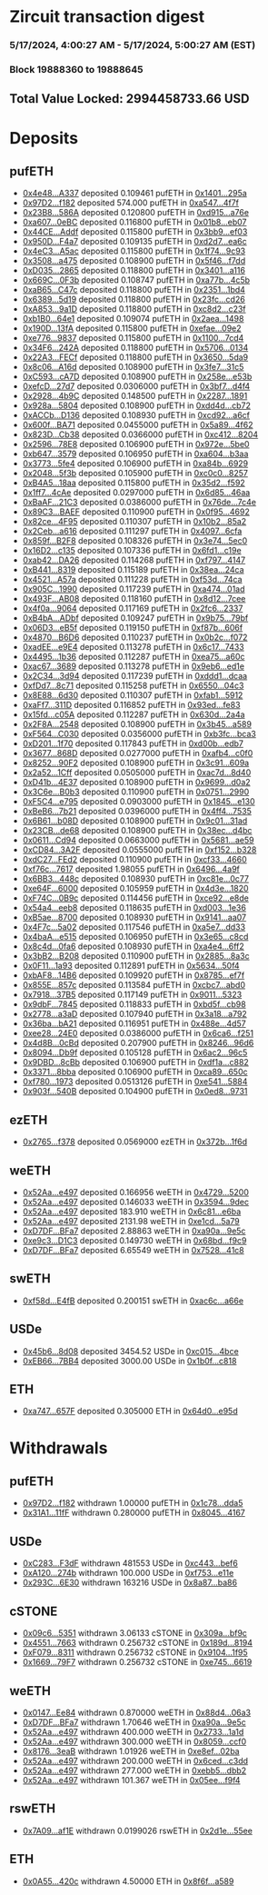 # Zircuit transaction digest
### 5/17/2024, 4:00:27 AM - 5/17/2024, 5:00:27 AM (EST)
### Block 19888360 to 19888645

## Total Value Locked: 2994458733.66 USD

# Deposits
## pufETH
- [0x4e48...A337](https://etherscan.io/address/0x4e48A7B1E79838810d8C91609D4A49D01CB5A337) deposited 0.109461 pufETH in [0x1401...295a](https://etherscan.io/tx/0x4e48A7B1E79838810d8C91609D4A49D01CB5A337)
- [0x97D2...f182](https://etherscan.io/address/0x97D23a9eEFbd0D4f774BD10733992bE11c9Af182) deposited 574.000 pufETH in [0xa547...4f7f](https://etherscan.io/tx/0x97D23a9eEFbd0D4f774BD10733992bE11c9Af182)
- [0x23B8...586A](https://etherscan.io/address/0x23B8eeB73F2771a675D64BD08072AFbB1D6F586A) deposited 0.120800 pufETH in [0xd915...a76e](https://etherscan.io/tx/0x23B8eeB73F2771a675D64BD08072AFbB1D6F586A)
- [0xa607...0eBC](https://etherscan.io/address/0xa607934664fAE90f33d977c9C0dd76E9c4210eBC) deposited 0.116800 pufETH in [0x01b8...eb07](https://etherscan.io/tx/0xa607934664fAE90f33d977c9C0dd76E9c4210eBC)
- [0x44CE...Addf](https://etherscan.io/address/0x44CE569d0ca5b0691E14FC3487D44e74b829Addf) deposited 0.115800 pufETH in [0x3bb9...ef03](https://etherscan.io/tx/0x44CE569d0ca5b0691E14FC3487D44e74b829Addf)
- [0x950D...F4a7](https://etherscan.io/address/0x950D773e63BE43a9fb0c05737ff2753647b7F4a7) deposited 0.109135 pufETH in [0xd2d7...ea6c](https://etherscan.io/tx/0x950D773e63BE43a9fb0c05737ff2753647b7F4a7)
- [0x4eC3...A5ac](https://etherscan.io/address/0x4eC3AcE9b7856d0e9cFf2c25F30547b6e3e8A5ac) deposited 0.115800 pufETH in [0x1f74...9c93](https://etherscan.io/tx/0x4eC3AcE9b7856d0e9cFf2c25F30547b6e3e8A5ac)
- [0x3508...a475](https://etherscan.io/address/0x350847AdF99E04BB655A7AF4e54994713ED7a475) deposited 0.108900 pufETH in [0x5f46...f7dd](https://etherscan.io/tx/0x350847AdF99E04BB655A7AF4e54994713ED7a475)
- [0xD035...2865](https://etherscan.io/address/0xD035774aa32381B558AFB2b31D03E53B960E2865) deposited 0.118800 pufETH in [0x3401...a116](https://etherscan.io/tx/0xD035774aa32381B558AFB2b31D03E53B960E2865)
- [0x669C...0F3b](https://etherscan.io/address/0x669C62FF7e86fb57795A40eFaAC688448E840F3b) deposited 0.108747 pufETH in [0xa77b...4c5b](https://etherscan.io/tx/0x669C62FF7e86fb57795A40eFaAC688448E840F3b)
- [0xaB65...C47c](https://etherscan.io/address/0xaB6560Bb1Eb48cEeFd2c486801301B4bA4DfC47c) deposited 0.118800 pufETH in [0x2351...1bd4](https://etherscan.io/tx/0xaB6560Bb1Eb48cEeFd2c486801301B4bA4DfC47c)
- [0x6389...5d19](https://etherscan.io/address/0x63892954b36bc8F2eA095746d3BBc156983c5d19) deposited 0.118800 pufETH in [0x23fc...cd26](https://etherscan.io/tx/0x63892954b36bc8F2eA095746d3BBc156983c5d19)
- [0xA853...9a1D](https://etherscan.io/address/0xA853CeF4ae7bea535c523CEc71937BF139C49a1D) deposited 0.118800 pufETH in [0xc8d2...c23f](https://etherscan.io/tx/0xA853CeF4ae7bea535c523CEc71937BF139C49a1D)
- [0xb1B0...64e1](https://etherscan.io/address/0xb1B05D5eBEbB6623Fb19C7c91218a2e1A8BF64e1) deposited 0.109074 pufETH in [0x2aea...1498](https://etherscan.io/tx/0xb1B05D5eBEbB6623Fb19C7c91218a2e1A8BF64e1)
- [0x190D...13fA](https://etherscan.io/address/0x190D68380a2b064CBB42c79E8651edF72e3e13fA) deposited 0.115800 pufETH in [0xefae...09e2](https://etherscan.io/tx/0x190D68380a2b064CBB42c79E8651edF72e3e13fA)
- [0xe776...9837](https://etherscan.io/address/0xe77696cD523FF35E2c837DDD4dF5ac11d33E9837) deposited 0.115800 pufETH in [0x1100...7cd4](https://etherscan.io/tx/0xe77696cD523FF35E2c837DDD4dF5ac11d33E9837)
- [0x34F6...242A](https://etherscan.io/address/0x34F675421291981902fe87f919d360be6249242A) deposited 0.118800 pufETH in [0x5706...0134](https://etherscan.io/tx/0x34F675421291981902fe87f919d360be6249242A)
- [0x22A3...FECf](https://etherscan.io/address/0x22A372a008EAB0A5B2a817B63D5A1cB5b4bDFECf) deposited 0.118800 pufETH in [0x3650...5da9](https://etherscan.io/tx/0x22A372a008EAB0A5B2a817B63D5A1cB5b4bDFECf)
- [0x8c06...A16d](https://etherscan.io/address/0x8c06a685Fb7b47b74e50afc012f743F4105CA16d) deposited 0.108900 pufETH in [0x3fe7...31c5](https://etherscan.io/tx/0x8c06a685Fb7b47b74e50afc012f743F4105CA16d)
- [0xC593...cA7D](https://etherscan.io/address/0xC593D2C59a78E0AE92d9892CD0c4619A9482cA7D) deposited 0.108900 pufETH in [0x258e...e53b](https://etherscan.io/tx/0xC593D2C59a78E0AE92d9892CD0c4619A9482cA7D)
- [0xefcD...27d7](https://etherscan.io/address/0xefcD62A2b7C73B57C1Fc9365b089d1FDaBb527d7) deposited 0.0306000 pufETH in [0x3bf7...d4f4](https://etherscan.io/tx/0xefcD62A2b7C73B57C1Fc9365b089d1FDaBb527d7)
- [0x2928...4b9C](https://etherscan.io/address/0x2928667ba2a7355A884d2414d9aBb05FD61E4b9C) deposited 0.148500 pufETH in [0x2287...1891](https://etherscan.io/tx/0x2928667ba2a7355A884d2414d9aBb05FD61E4b9C)
- [0x928a...5804](https://etherscan.io/address/0x928a99D317c9D0c3979503858B2fbFB47b2f5804) deposited 0.108900 pufETH in [0xdd4d...cb72](https://etherscan.io/tx/0x928a99D317c9D0c3979503858B2fbFB47b2f5804)
- [0xACCb...D136](https://etherscan.io/address/0xACCb2ad3B97212f50F687dD1D114067CaAB2D136) deposited 0.108930 pufETH in [0xcd92...a6cf](https://etherscan.io/tx/0xACCb2ad3B97212f50F687dD1D114067CaAB2D136)
- [0x600f...BA71](https://etherscan.io/address/0x600f4649fD944e8b89677546B3F5b23875CCBA71) deposited 0.0455000 pufETH in [0x5a89...4f62](https://etherscan.io/tx/0x600f4649fD944e8b89677546B3F5b23875CCBA71)
- [0x823D...Cb38](https://etherscan.io/address/0x823D83646d56BACA7a78D5a5625cFFFfeA01Cb38) deposited 0.0366000 pufETH in [0xc412...8204](https://etherscan.io/tx/0x823D83646d56BACA7a78D5a5625cFFFfeA01Cb38)
- [0x2596...78E8](https://etherscan.io/address/0x25964C5a7e3dFC9FC3b0F83C07Aa2BE5F00778E8) deposited 0.106900 pufETH in [0x972e...5be0](https://etherscan.io/tx/0x25964C5a7e3dFC9FC3b0F83C07Aa2BE5F00778E8)
- [0xb647...3579](https://etherscan.io/address/0xb647279484490a269E3B2765Bbb9178567D53579) deposited 0.106950 pufETH in [0xa604...b3aa](https://etherscan.io/tx/0xb647279484490a269E3B2765Bbb9178567D53579)
- [0x3773...5fe4](https://etherscan.io/address/0x3773B6f52bfBFABC550b0172C23f9B2232ac5fe4) deposited 0.106900 pufETH in [0xa84b...6929](https://etherscan.io/tx/0x3773B6f52bfBFABC550b0172C23f9B2232ac5fe4)
- [0x2048...5f3b](https://etherscan.io/address/0x2048ad01D0cc32113DAC97F979B00d70Da805f3b) deposited 0.105900 pufETH in [0xc0c0...8257](https://etherscan.io/tx/0x2048ad01D0cc32113DAC97F979B00d70Da805f3b)
- [0xB4A5...18aa](https://etherscan.io/address/0xB4A5e290596afDea1CA4B3D2a24Fa649b1aE18aa) deposited 0.115800 pufETH in [0x35d2...f592](https://etherscan.io/tx/0xB4A5e290596afDea1CA4B3D2a24Fa649b1aE18aa)
- [0x1ff7...4cAe](https://etherscan.io/address/0x1ff714337aAf68C7E9A513e47DCF6ce7c9D44cAe) deposited 0.0297000 pufETH in [0x6d85...46aa](https://etherscan.io/tx/0x1ff714337aAf68C7E9A513e47DCF6ce7c9D44cAe)
- [0xBaAF...21C3](https://etherscan.io/address/0xBaAF1e9c3fbdc5b5b307f06aBaec6Cccf68D21C3) deposited 0.0386000 pufETH in [0x76de...7c4e](https://etherscan.io/tx/0xBaAF1e9c3fbdc5b5b307f06aBaec6Cccf68D21C3)
- [0x89C3...BAEF](https://etherscan.io/address/0x89C3a89915644436B93C5191FB34EB2B72BcBAEF) deposited 0.110900 pufETH in [0x0f95...4692](https://etherscan.io/tx/0x89C3a89915644436B93C5191FB34EB2B72BcBAEF)
- [0x82ce...4F95](https://etherscan.io/address/0x82ce1a147E436Ba38B0185dd98434a349edb4F95) deposited 0.110307 pufETH in [0x10b2...85a2](https://etherscan.io/tx/0x82ce1a147E436Ba38B0185dd98434a349edb4F95)
- [0x2Ceb...a616](https://etherscan.io/address/0x2Ceb41134C291b373bC3dDd7b6437f31E5Aea616) deposited 0.111297 pufETH in [0x4097...6cfa](https://etherscan.io/tx/0x2Ceb41134C291b373bC3dDd7b6437f31E5Aea616)
- [0x859f...B2F8](https://etherscan.io/address/0x859f6c008FB87A9E23511E8C4633B85e8591B2F8) deposited 0.108326 pufETH in [0x3e74...5ec0](https://etherscan.io/tx/0x859f6c008FB87A9E23511E8C4633B85e8591B2F8)
- [0x16D2...c135](https://etherscan.io/address/0x16D2Bd1A6ff5D238d18163f915390A6D501ec135) deposited 0.107336 pufETH in [0x6fd1...c19e](https://etherscan.io/tx/0x16D2Bd1A6ff5D238d18163f915390A6D501ec135)
- [0xab42...DA26](https://etherscan.io/address/0xab42DE322b2630780620e1C2ce51b275dc4fDA26) deposited 0.114268 pufETH in [0xf797...4147](https://etherscan.io/tx/0xab42DE322b2630780620e1C2ce51b275dc4fDA26)
- [0xB441...8319](https://etherscan.io/address/0xB441CBa5ca15A543D6Bb335ef7F60429B6408319) deposited 0.115189 pufETH in [0x38ea...24ca](https://etherscan.io/tx/0xB441CBa5ca15A543D6Bb335ef7F60429B6408319)
- [0x4521...A57a](https://etherscan.io/address/0x4521023743dad4B1E655916D7329f52D3ba1A57a) deposited 0.111228 pufETH in [0xf53d...74ca](https://etherscan.io/tx/0x4521023743dad4B1E655916D7329f52D3ba1A57a)
- [0x905C...1990](https://etherscan.io/address/0x905CAB147a5A4aF60cf1d1ab5EB42dc8440b1990) deposited 0.117239 pufETH in [0xa474...01ad](https://etherscan.io/tx/0x905CAB147a5A4aF60cf1d1ab5EB42dc8440b1990)
- [0x493F...AB08](https://etherscan.io/address/0x493F81d5f86a3B7aa6Cc767424dF6C710e2cAB08) deposited 0.118160 pufETH in [0x8d12...7cee](https://etherscan.io/tx/0x493F81d5f86a3B7aa6Cc767424dF6C710e2cAB08)
- [0x4f0a...9064](https://etherscan.io/address/0x4f0a1fB62F45a23FaCB806416CAee418168d9064) deposited 0.117169 pufETH in [0x2fc6...2337](https://etherscan.io/tx/0x4f0a1fB62F45a23FaCB806416CAee418168d9064)
- [0xB4bA...ADbf](https://etherscan.io/address/0xB4bADb7654aFf6e4299aF461FD99EFb6e466ADbf) deposited 0.109247 pufETH in [0x9b75...79bf](https://etherscan.io/tx/0xB4bADb7654aFf6e4299aF461FD99EFb6e466ADbf)
- [0x06D3...eB5f](https://etherscan.io/address/0x06D306E24d3dfE4b73C211d9b49831b4CF57eB5f) deposited 0.119150 pufETH in [0xf87b...606f](https://etherscan.io/tx/0x06D306E24d3dfE4b73C211d9b49831b4CF57eB5f)
- [0x4870...B6D6](https://etherscan.io/address/0x48708Be94548c0f45B4b18Ab96F793eaA526B6D6) deposited 0.110237 pufETH in [0x0b2c...f072](https://etherscan.io/tx/0x48708Be94548c0f45B4b18Ab96F793eaA526B6D6)
- [0xadEE...e9E4](https://etherscan.io/address/0xadEEB0B7860d2b8ef700fcF6B54e190A0B79e9E4) deposited 0.113278 pufETH in [0x6c17...7433](https://etherscan.io/tx/0xadEEB0B7860d2b8ef700fcF6B54e190A0B79e9E4)
- [0x4495...1b36](https://etherscan.io/address/0x4495a6040d8dea6ac83c370c1FA05DFE96a11b36) deposited 0.112287 pufETH in [0xea75...a60c](https://etherscan.io/tx/0x4495a6040d8dea6ac83c370c1FA05DFE96a11b36)
- [0xac67...3689](https://etherscan.io/address/0xac67201DE828694947158B693De2b7e7F4bA3689) deposited 0.113278 pufETH in [0x9eb6...ed1e](https://etherscan.io/tx/0xac67201DE828694947158B693De2b7e7F4bA3689)
- [0x2C34...3d94](https://etherscan.io/address/0x2C343cA2FDB2B67107586316ACbeb33553C63d94) deposited 0.117239 pufETH in [0xddd1...dcaa](https://etherscan.io/tx/0x2C343cA2FDB2B67107586316ACbeb33553C63d94)
- [0xfDd7...8c71](https://etherscan.io/address/0xfDd75F5B13e90dD9e806AA9a8890fB03205f8c71) deposited 0.115258 pufETH in [0x6550...04c3](https://etherscan.io/tx/0xfDd75F5B13e90dD9e806AA9a8890fB03205f8c71)
- [0x8E88...6d30](https://etherscan.io/address/0x8E884C25BBAEE576ceAF54Cc4Cde1D4215e76d30) deposited 0.110307 pufETH in [0xfab1...5912](https://etherscan.io/tx/0x8E884C25BBAEE576ceAF54Cc4Cde1D4215e76d30)
- [0xaFf7...311D](https://etherscan.io/address/0xaFf765b32f3715aD0BB4195Bc51CdCD11611311D) deposited 0.116852 pufETH in [0x93ed...fe83](https://etherscan.io/tx/0xaFf765b32f3715aD0BB4195Bc51CdCD11611311D)
- [0x15fd...c05A](https://etherscan.io/address/0x15fd8Ffe35125b8E9b6d326eC3c461F48a01c05A) deposited 0.112287 pufETH in [0x630d...2a4a](https://etherscan.io/tx/0x15fd8Ffe35125b8E9b6d326eC3c461F48a01c05A)
- [0x2F8A...2548](https://etherscan.io/address/0x2F8Ad22f29295a6eB5F907730F82E63C51Ce2548) deposited 0.108900 pufETH in [0x3b45...a589](https://etherscan.io/tx/0x2F8Ad22f29295a6eB5F907730F82E63C51Ce2548)
- [0xF564...C030](https://etherscan.io/address/0xF564a9cc0b3187D4c81899aea6508F65eD78C030) deposited 0.0356000 pufETH in [0xb3fc...bca3](https://etherscan.io/tx/0xF564a9cc0b3187D4c81899aea6508F65eD78C030)
- [0xD201...1f70](https://etherscan.io/address/0xD2014a2c053283d6Db81d044d78cccc208781f70) deposited 0.117843 pufETH in [0xd00b...edb7](https://etherscan.io/tx/0xD2014a2c053283d6Db81d044d78cccc208781f70)
- [0x3677...868D](https://etherscan.io/address/0x36777f295361371A1292272d2012399cE9EF868D) deposited 0.0277000 pufETH in [0xafb4...c0f0](https://etherscan.io/tx/0x36777f295361371A1292272d2012399cE9EF868D)
- [0x8252...90F2](https://etherscan.io/address/0x8252aaf583Be8E35A549B34c6ae986b2101A90F2) deposited 0.108900 pufETH in [0x3c91...609a](https://etherscan.io/tx/0x8252aaf583Be8E35A549B34c6ae986b2101A90F2)
- [0x2a52...1Cff](https://etherscan.io/address/0x2a52C46852AE694A24cB0cf33da942e142841Cff) deposited 0.0505000 pufETH in [0xac7d...8d40](https://etherscan.io/tx/0x2a52C46852AE694A24cB0cf33da942e142841Cff)
- [0xD41b...4E37](https://etherscan.io/address/0xD41bFf586226C9b19D500f13a373dB1094f44E37) deposited 0.108900 pufETH in [0x9699...d0a2](https://etherscan.io/tx/0xD41bFf586226C9b19D500f13a373dB1094f44E37)
- [0x3C6e...B0b3](https://etherscan.io/address/0x3C6e6D3E26a182306FFC0eA2B16E520EF70CB0b3) deposited 0.110900 pufETH in [0x0751...2990](https://etherscan.io/tx/0x3C6e6D3E26a182306FFC0eA2B16E520EF70CB0b3)
- [0xF5C4...e795](https://etherscan.io/address/0xF5C489b8cD49dbf3Cbe3a5AED3d369e420E9e795) deposited 0.0903000 pufETH in [0x1845...e130](https://etherscan.io/tx/0xF5C489b8cD49dbf3Cbe3a5AED3d369e420E9e795)
- [0xBeB6...7b21](https://etherscan.io/address/0xBeB6b62383778DC8b5B7Ea0a181eb23461fb7b21) deposited 0.0396000 pufETH in [0x4ff4...7535](https://etherscan.io/tx/0xBeB6b62383778DC8b5B7Ea0a181eb23461fb7b21)
- [0x6B61...b08D](https://etherscan.io/address/0x6B6185820a4E0d618ad1cfb6d2BfE445880Cb08D) deposited 0.108900 pufETH in [0x9c01...31ad](https://etherscan.io/tx/0x6B6185820a4E0d618ad1cfb6d2BfE445880Cb08D)
- [0x23CB...de68](https://etherscan.io/address/0x23CB84527B41E1ab57F636b8dfc442E1b7d5de68) deposited 0.108900 pufETH in [0x38ec...d4bc](https://etherscan.io/tx/0x23CB84527B41E1ab57F636b8dfc442E1b7d5de68)
- [0x0611...Cd94](https://etherscan.io/address/0x0611c55360ba26cFa2Df739666eD33623117Cd94) deposited 0.0663000 pufETH in [0x5681...ae59](https://etherscan.io/tx/0x0611c55360ba26cFa2Df739666eD33623117Cd94)
- [0xCD84...3A2F](https://etherscan.io/address/0xCD8451E459546CA8f14Aa0b5a5B61666AaD83A2F) deposited 0.0555000 pufETH in [0xf152...b328](https://etherscan.io/tx/0xCD8451E459546CA8f14Aa0b5a5B61666AaD83A2F)
- [0xdC27...FEd2](https://etherscan.io/address/0xdC27c91Cf277639d63AFe648be70288eaC9bFEd2) deposited 0.110900 pufETH in [0xcf33...4660](https://etherscan.io/tx/0xdC27c91Cf277639d63AFe648be70288eaC9bFEd2)
- [0xf76c...7617](https://etherscan.io/address/0xf76c210Ebf3946F82DDeB304A1647DdC721D7617) deposited 1.98055 pufETH in [0x6496...4a9f](https://etherscan.io/tx/0xf76c210Ebf3946F82DDeB304A1647DdC721D7617)
- [0x6BB3...448c](https://etherscan.io/address/0x6BB3Aa5f9668B07AbCA14ef95b9F38fed421448c) deposited 0.108930 pufETH in [0xc81e...0c77](https://etherscan.io/tx/0x6BB3Aa5f9668B07AbCA14ef95b9F38fed421448c)
- [0xe64F...6000](https://etherscan.io/address/0xe64Ff914385C90c0C4a4736616b6055D78096000) deposited 0.105959 pufETH in [0x4d3e...1820](https://etherscan.io/tx/0xe64Ff914385C90c0C4a4736616b6055D78096000)
- [0xF74C...0B9c](https://etherscan.io/address/0xF74C063852cDF8c4e4e15e891380Fe6C89AA0B9c) deposited 0.114456 pufETH in [0xce92...e8de](https://etherscan.io/tx/0xF74C063852cDF8c4e4e15e891380Fe6C89AA0B9c)
- [0x54a4...eeb8](https://etherscan.io/address/0x54a49b2745387778eFaF64aA9bbBd83B909Eeeb8) deposited 0.118635 pufETH in [0xd003...1e36](https://etherscan.io/tx/0x54a49b2745387778eFaF64aA9bbBd83B909Eeeb8)
- [0xB5ae...8700](https://etherscan.io/address/0xB5aecF5Ef5eD40C0D22b0b482580b45b660C8700) deposited 0.108930 pufETH in [0x9141...aa07](https://etherscan.io/tx/0xB5aecF5Ef5eD40C0D22b0b482580b45b660C8700)
- [0x4F7c...5a02](https://etherscan.io/address/0x4F7c49fe6A2B0cb291EAf43d089Ea45208d45a02) deposited 0.117546 pufETH in [0xa5e7...dd33](https://etherscan.io/tx/0x4F7c49fe6A2B0cb291EAf43d089Ea45208d45a02)
- [0x4baA...e515](https://etherscan.io/address/0x4baA0515Cf3F1AA5DD83b10E81Fbd5692EA0e515) deposited 0.106950 pufETH in [0x3e65...c8cd](https://etherscan.io/tx/0x4baA0515Cf3F1AA5DD83b10E81Fbd5692EA0e515)
- [0x8c4d...0fa6](https://etherscan.io/address/0x8c4d28F46E1337218f37cB4Ff2D62e2a35290fa6) deposited 0.108930 pufETH in [0xa4e4...6ff2](https://etherscan.io/tx/0x8c4d28F46E1337218f37cB4Ff2D62e2a35290fa6)
- [0x3bB2...B208](https://etherscan.io/address/0x3bB2F0289e672e89457eB869F079807115bbB208) deposited 0.110900 pufETH in [0x2885...8a3c](https://etherscan.io/tx/0x3bB2F0289e672e89457eB869F079807115bbB208)
- [0x0F11...1a93](https://etherscan.io/address/0x0F11BCdb54E6aeADdAfF5FF87B31bd6685691a93) deposited 0.112891 pufETH in [0x5634...50f4](https://etherscan.io/tx/0x0F11BCdb54E6aeADdAfF5FF87B31bd6685691a93)
- [0xbAF8...14B6](https://etherscan.io/address/0xbAF812815dc9e0E86C52F9673230A747731B14B6) deposited 0.109920 pufETH in [0x8785...ef7f](https://etherscan.io/tx/0xbAF812815dc9e0E86C52F9673230A747731B14B6)
- [0x855E...857c](https://etherscan.io/address/0x855E9ed2Aa2C306DC8d5f7c23CEE223B717f857c) deposited 0.113584 pufETH in [0xcbc7...abd0](https://etherscan.io/tx/0x855E9ed2Aa2C306DC8d5f7c23CEE223B717f857c)
- [0x7918...37B5](https://etherscan.io/address/0x791828252025a74490A118d4B2A0EaD06ABf37B5) deposited 0.117149 pufETH in [0x9011...5323](https://etherscan.io/tx/0x791828252025a74490A118d4B2A0EaD06ABf37B5)
- [0x9dbF...7845](https://etherscan.io/address/0x9dbF2f5d9137E73620A6194842bC78E24F497845) deposited 0.118833 pufETH in [0xbd5f...cb98](https://etherscan.io/tx/0x9dbF2f5d9137E73620A6194842bC78E24F497845)
- [0x2778...a3aD](https://etherscan.io/address/0x2778D83C2eDCB61415f06717a7007b5b5D93a3aD) deposited 0.107940 pufETH in [0x3a18...a792](https://etherscan.io/tx/0x2778D83C2eDCB61415f06717a7007b5b5D93a3aD)
- [0x36ba...bA21](https://etherscan.io/address/0x36ba23dfd07406E4a3bDE025fb3dBBcED5C8bA21) deposited 0.116951 pufETH in [0x488e...4d57](https://etherscan.io/tx/0x36ba23dfd07406E4a3bDE025fb3dBBcED5C8bA21)
- [0xee28...24E0](https://etherscan.io/address/0xee280406a538e532998994e079480e10d39D24E0) deposited 0.0386000 pufETH in [0x6ca6...f251](https://etherscan.io/tx/0xee280406a538e532998994e079480e10d39D24E0)
- [0x4d8B...0cBd](https://etherscan.io/address/0x4d8BE570d0DFaAA707c08DD75a316D438aa40cBd) deposited 0.207900 pufETH in [0x8246...96d6](https://etherscan.io/tx/0x4d8BE570d0DFaAA707c08DD75a316D438aa40cBd)
- [0x8094...Db9f](https://etherscan.io/address/0x8094f4d7387A592ACa0f5a56aDfed3D40785Db9f) deposited 0.105128 pufETH in [0x6ac2...96c5](https://etherscan.io/tx/0x8094f4d7387A592ACa0f5a56aDfed3D40785Db9f)
- [0x9DBD...8cBb](https://etherscan.io/address/0x9DBDFFD00D532269aBeF1Ba6fBE69dFCfB598cBb) deposited 0.106900 pufETH in [0xdf1a...c882](https://etherscan.io/tx/0x9DBDFFD00D532269aBeF1Ba6fBE69dFCfB598cBb)
- [0x3371...8bba](https://etherscan.io/address/0x3371975C0B4509aCef7A88Be25f246729A218bba) deposited 0.106900 pufETH in [0xca89...650c](https://etherscan.io/tx/0x3371975C0B4509aCef7A88Be25f246729A218bba)
- [0xf780...1973](https://etherscan.io/address/0xf780Dc5cfd45D21e1ba15DC77Dc50962100a1973) deposited 0.0513126 pufETH in [0xe541...5884](https://etherscan.io/tx/0xf780Dc5cfd45D21e1ba15DC77Dc50962100a1973)
- [0x903f...540B](https://etherscan.io/address/0x903f23901319576e09Bc9e3feb125e49D1e1540B) deposited 0.104900 pufETH in [0x0ed8...9731](https://etherscan.io/tx/0x903f23901319576e09Bc9e3feb125e49D1e1540B)
## ezETH
- [0x2765...f378](https://etherscan.io/address/0x2765dfA2d641c02e96AfC0e6428F905e5610f378) deposited 0.0569000 ezETH in [0x372b...1f6d](https://etherscan.io/tx/0x2765dfA2d641c02e96AfC0e6428F905e5610f378)
## weETH
- [0x52Aa...e497](https://etherscan.io/address/0x52Aa899454998Be5b000Ad077a46Bbe360F4e497) deposited 0.166956 weETH in [0x4729...5200](https://etherscan.io/tx/0x52Aa899454998Be5b000Ad077a46Bbe360F4e497)
- [0x52Aa...e497](https://etherscan.io/address/0x52Aa899454998Be5b000Ad077a46Bbe360F4e497) deposited 0.146033 weETH in [0x3594...9dec](https://etherscan.io/tx/0x52Aa899454998Be5b000Ad077a46Bbe360F4e497)
- [0x52Aa...e497](https://etherscan.io/address/0x52Aa899454998Be5b000Ad077a46Bbe360F4e497) deposited 183.910 weETH in [0x6c81...e6ba](https://etherscan.io/tx/0x52Aa899454998Be5b000Ad077a46Bbe360F4e497)
- [0x52Aa...e497](https://etherscan.io/address/0x52Aa899454998Be5b000Ad077a46Bbe360F4e497) deposited 2131.98 weETH in [0xe1cd...5a79](https://etherscan.io/tx/0x52Aa899454998Be5b000Ad077a46Bbe360F4e497)
- [0xD7DF...BFa7](https://etherscan.io/address/0xD7DF7E085214743530afF339aFC420c7c720BFa7) deposited 2.88863 weETH in [0xa90a...9e5c](https://etherscan.io/tx/0xD7DF7E085214743530afF339aFC420c7c720BFa7)
- [0xe9c3...D1C3](https://etherscan.io/address/0xe9c3Ba9c7009A82D78E081543461C88D4E7bD1C3) deposited 0.149730 weETH in [0x68bd...f9c9](https://etherscan.io/tx/0xe9c3Ba9c7009A82D78E081543461C88D4E7bD1C3)
- [0xD7DF...BFa7](https://etherscan.io/address/0xD7DF7E085214743530afF339aFC420c7c720BFa7) deposited 6.65549 weETH in [0x7528...41c8](https://etherscan.io/tx/0xD7DF7E085214743530afF339aFC420c7c720BFa7)
## swETH
- [0xf58d...E4fB](https://etherscan.io/address/0xf58d482b721d84D28E4f96f11F09e4A8dB93E4fB) deposited 0.200151 swETH in [0xac6c...a66e](https://etherscan.io/tx/0xf58d482b721d84D28E4f96f11F09e4A8dB93E4fB)
## USDe
- [0x45b6...8d08](https://etherscan.io/address/0x45b6232C23Ea086e09533ebAFb8cEDdF71868d08) deposited 3454.52 USDe in [0xc015...4bce](https://etherscan.io/tx/0x45b6232C23Ea086e09533ebAFb8cEDdF71868d08)
- [0xEB66...7BB4](https://etherscan.io/address/0xEB66bCbd8dac0F065BdBa344457DAcC39dA27BB4) deposited 3000.00 USDe in [0x1b0f...c818](https://etherscan.io/tx/0xEB66bCbd8dac0F065BdBa344457DAcC39dA27BB4)
## ETH
- [0xa747...657F](https://etherscan.io/address/0xa7478Fd4b04C5b25Ae72BDb287cE4C488DB2657F) deposited 0.305000 ETH in [0x64d0...e95d](https://etherscan.io/tx/0xa7478Fd4b04C5b25Ae72BDb287cE4C488DB2657F)
# Withdrawals
## pufETH
- [0x97D2...f182](https://etherscan.io/address/0x97D23a9eEFbd0D4f774BD10733992bE11c9Af182) withdrawn 1.00000 pufETH in [0x1c78...dda5](https://etherscan.io/tx/0x97D23a9eEFbd0D4f774BD10733992bE11c9Af182)
- [0x31A1...11fF](https://etherscan.io/address/0x31A177Ed2AefAB910395a809512C7CbCA91611fF) withdrawn 0.280000 pufETH in [0x8045...4167](https://etherscan.io/tx/0x31A177Ed2AefAB910395a809512C7CbCA91611fF)
## USDe
- [0xC283...F3dF](https://etherscan.io/address/0xC283b1AB8fe48B5A9C100e6DF72c676e8B29F3dF) withdrawn 481553 USDe in [0xc443...bef6](https://etherscan.io/tx/0xC283b1AB8fe48B5A9C100e6DF72c676e8B29F3dF)
- [0xA120...274b](https://etherscan.io/address/0xA120Fb80438fABECfB46d758A602719685eA274b) withdrawn 100.000 USDe in [0xf753...e11e](https://etherscan.io/tx/0xA120Fb80438fABECfB46d758A602719685eA274b)
- [0x293C...6E30](https://etherscan.io/address/0x293C6937D8D82e05B01335F7B33FBA0c8e256E30) withdrawn 163216 USDe in [0x8a87...ba86](https://etherscan.io/tx/0x293C6937D8D82e05B01335F7B33FBA0c8e256E30)
## cSTONE
- [0x09c6...5351](https://etherscan.io/address/0x09c64a95c610E7bf78EF481eA9C4Bf6756aD5351) withdrawn 3.06133 cSTONE in [0x309a...bf9c](https://etherscan.io/tx/0x09c64a95c610E7bf78EF481eA9C4Bf6756aD5351)
- [0x4551...7663](https://etherscan.io/address/0x4551F656ac7Bb55163CeF31f15A3F3AC7Ff77663) withdrawn 0.256732 cSTONE in [0x189d...8194](https://etherscan.io/tx/0x4551F656ac7Bb55163CeF31f15A3F3AC7Ff77663)
- [0xF079...8311](https://etherscan.io/address/0xF079EAb89EF47fB9322911ee7f0d14D321ae8311) withdrawn 0.256732 cSTONE in [0x9104...1f95](https://etherscan.io/tx/0xF079EAb89EF47fB9322911ee7f0d14D321ae8311)
- [0x1669...79F7](https://etherscan.io/address/0x1669AAa704BB0c2F0ff0955612517041f64b79F7) withdrawn 0.256732 cSTONE in [0xe745...6619](https://etherscan.io/tx/0x1669AAa704BB0c2F0ff0955612517041f64b79F7)
## weETH
- [0x0147...Ee84](https://etherscan.io/address/0x0147e150D6bcBB2150959ba4a8b16f7a9D3fEe84) withdrawn 0.870000 weETH in [0x88d4...06a3](https://etherscan.io/tx/0x0147e150D6bcBB2150959ba4a8b16f7a9D3fEe84)
- [0xD7DF...BFa7](https://etherscan.io/address/0xD7DF7E085214743530afF339aFC420c7c720BFa7) withdrawn 1.70646 weETH in [0xa90a...9e5c](https://etherscan.io/tx/0xD7DF7E085214743530afF339aFC420c7c720BFa7)
- [0x52Aa...e497](https://etherscan.io/address/0x52Aa899454998Be5b000Ad077a46Bbe360F4e497) withdrawn 400.000 weETH in [0x2733...1a1d](https://etherscan.io/tx/0x52Aa899454998Be5b000Ad077a46Bbe360F4e497)
- [0x52Aa...e497](https://etherscan.io/address/0x52Aa899454998Be5b000Ad077a46Bbe360F4e497) withdrawn 300.000 weETH in [0x8059...ccf0](https://etherscan.io/tx/0x52Aa899454998Be5b000Ad077a46Bbe360F4e497)
- [0x8176...3eaB](https://etherscan.io/address/0x817672414F17aA4d0049eEcd0D15c1b3Ef1D3eaB) withdrawn 1.01926 weETH in [0xe8ef...02ba](https://etherscan.io/tx/0x817672414F17aA4d0049eEcd0D15c1b3Ef1D3eaB)
- [0x52Aa...e497](https://etherscan.io/address/0x52Aa899454998Be5b000Ad077a46Bbe360F4e497) withdrawn 200.000 weETH in [0x6ced...c3dd](https://etherscan.io/tx/0x52Aa899454998Be5b000Ad077a46Bbe360F4e497)
- [0x52Aa...e497](https://etherscan.io/address/0x52Aa899454998Be5b000Ad077a46Bbe360F4e497) withdrawn 277.000 weETH in [0xebb5...dbb2](https://etherscan.io/tx/0x52Aa899454998Be5b000Ad077a46Bbe360F4e497)
- [0x52Aa...e497](https://etherscan.io/address/0x52Aa899454998Be5b000Ad077a46Bbe360F4e497) withdrawn 101.367 weETH in [0x05ee...f9f4](https://etherscan.io/tx/0x52Aa899454998Be5b000Ad077a46Bbe360F4e497)
## rswETH
- [0x7A09...af1E](https://etherscan.io/address/0x7A0907660eb063cEc2aD17BB8a97Eef71F68af1E) withdrawn 0.0199026 rswETH in [0x2d1e...55ee](https://etherscan.io/tx/0x7A0907660eb063cEc2aD17BB8a97Eef71F68af1E)
## ETH
- [0x0A55...420c](https://etherscan.io/address/0x0A5591Ec06B3F7e499304c6b19167A03631f420c) withdrawn 4.50000 ETH in [0x8f6f...a589](https://etherscan.io/tx/0x0A5591Ec06B3F7e499304c6b19167A03631f420c)
